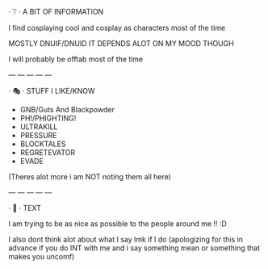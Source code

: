 · ❔ · A BIT OF INFORMATION 

I find cosplaying cool and cosplay as characters most of the time

MOSTLY DNUIF/DNUID 
IT DEPENDS ALOT ON MY MOOD THOUGH 

I will probably be offtab most of the time


— — — — —


· 🎭 · STUFF I LIKE/KNOW

- GNB/Guts And Blackpowder 
- PH!/PHIGHTING!
- ULTRAKILL
- PRESSURE
- BLOCKTALES
- REGRETEVATOR
- EVADE

(Theres alot more i am NOT noting them all here)


— — — — —


· 💭 · TEXT

I am trying to be as nice as possible to the people around me !! :D

I also dont think alot about what I say  lmk if I do
(apologizing for this in advance 
if you do INT with me and i say something mean or something that makes you uncomf)
